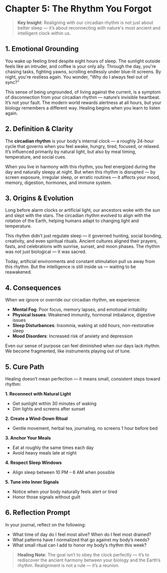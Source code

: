 # Chapter 5: The Rhythm You Forgot

> **Key Insight**: Realigning with our circadian rhythm is not just about better sleep — it’s about reconnecting with nature's most ancient and intelligent clock within us.

## 1. Emotional Grounding

You wake up feeling tired despite eight hours of sleep. The sunlight outside feels like an intruder, and coffee is your only ally. Through the day, you're chasing tasks, fighting yawns, scrolling endlessly under blue-lit screens. By night, you're restless again. You wonder, "Why do I always feel out of sync?"

This sense of being ungrounded, of living against the current, is a symptom of disconnection from your circadian rhythm — nature’s invisible heartbeat. It’s not your fault. The modern world rewards alertness at all hours, but your biology remembers a different way. Healing begins when you learn to listen again.

## 2. Definition & Clarity

The **circadian rhythm** is your body's internal clock — a roughly 24-hour cycle that governs when you feel awake, hungry, tired, focused, or relaxed. It’s influenced primarily by natural light, but also by meal timing, temperature, and social cues.

When you live in harmony with this rhythm, you feel energized during the day and naturally sleepy at night. But when this rhythm is disrupted — by screen exposure, irregular sleep, or erratic routines — it affects your mood, memory, digestion, hormones, and immune system.

## 3. Origins & Evolution

Long before alarm clocks or artificial light, our ancestors woke with the sun and slept with the stars. The circadian rhythm evolved to align with the rotation of the Earth, helping humans adapt to changing light and temperature.

This rhythm didn’t just regulate sleep — it governed hunting, social bonding, creativity, and even spiritual rituals. Ancient cultures aligned their prayers, fasts, and celebrations with sunrise, sunset, and moon phases. The rhythm was not just biological — it was sacred.

Today, artificial environments and constant stimulation pull us away from this rhythm. But the intelligence is still inside us — waiting to be reawakened.

## 4. Consequences

When we ignore or override our circadian rhythm, we experience:

- **Mental Fog**: Poor focus, memory lapses, and emotional irritability
- **Physical Issues**: Weakened immunity, hormonal imbalance, digestive issues
- **Sleep Disturbances**: Insomnia, waking at odd hours, non-restorative sleep
- **Mood Disorders**: Increased risk of anxiety and depression

Even our sense of purpose can feel diminished when our days lack rhythm. We become fragmented, like instruments playing out of tune.

## 5. Cure Path

Healing doesn’t mean perfection — it means small, consistent steps toward rhythm:

**1. Reconnect with Natural Light**
- Get sunlight within 30 minutes of waking
- Dim lights and screens after sunset

**2. Create a Wind-Down Ritual**
- Gentle movement, herbal tea, journaling, no screens 1 hour before bed

**3. Anchor Your Meals**
- Eat at roughly the same times each day
- Avoid heavy meals late at night

**4. Respect Sleep Windows**
- Align sleep between 10 PM – 6 AM when possible

**5. Tune into Inner Signals**
- Notice when your body naturally feels alert or tired
- Honor those signals without guilt

## 6. Reflection Prompt

In your journal, reflect on the following:

- What time of day do I feel most alive? When do I feel most drained?
- What patterns have I normalized that go against my body’s needs?
- What small ritual can I add to honor my body’s rhythm this week?

> **Healing Note**: The goal isn’t to obey the clock perfectly — it’s to rediscover the ancient harmony between your biology and the Earth’s rhythm. Realignment is not a rule — it’s a reunion.

